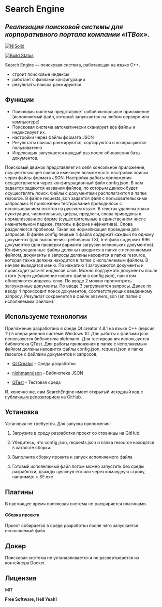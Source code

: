 # Search Engine
## _Реализация поисковой системы для корпоративного портала компании «ITBox»._

[![N|Solid](https://cldup.com/dTxpPi9lDf.thumb.png)](http://itbox.ru)

[![Build Status](https://travis-ci.org/joemccann/dillinger.svg?branch=master)](http://itbox.ru)

Search Engine — поисковая система, работающая на языке C++.

- строит поисковые индексы
- работает с файлами конфигурации
- результаты поиска ранжируются

## Функции

- Поисковая система представляет собой консольное приложение (исполняемый файл, который запускается на любом сервере или компьютере)
- Поисковая система автоматически сканирует все файлы и индексирует их.
- настройки через файлы формата JSON
- Результаты поиска ранжируются, сортируются и возвращаются пользователю
- Индексация запускается каждый раз после обновления базы документов.

Поисковый движок представляет из себя консольное приложение, осуществляющее поиск и имеющее возможность настройки поиска через файлы формата JSON. 
Настройка работы приложения осуществляется через конфигурационный файл config.json. В нем задается задаются названия файлов, по которым движок будет осуществлять поиск. Файлы с документами располагаются в папке resource. В файле requests.json задается файл с пользовательскими запросами. В приложении тестирование проводилось с использованием текстов на русском языке. В текстах удалены знаки пунктуации, числительные, цифры, предлоги, слова приведены к нормализованное форме (существительные в единственном числе именительном падеже, глаголы в форме инфинитива). Слова разделяются пробелом. Такая же нормализация проведена для запросов. В файле config первые 4 файла содержат каждый по одному документы (для выполнения требования ТЗ), 5-й файл содержит 996 документов (для проверки варианта загрузки нескольких документов). Конфигурационные файлы должны находится в папке с исполняемым файлом, документы и запросы должны находится в папке resource, которая также должна находится в папке с исполняемым файлом.
В начале выводится меню. По нажатию 1 загружаются документы и происходит расчет индексов слов. Можно подгружать документы после этого (через добавление нового файла в config.json), при этом обновляются индексы слов.  По вводе 2 можно просмотреть загруженные документы. По вводе 3 загружаются запросы. Далее по вводу 4 происходит поиск документов, соответствующих введенному запросу. Результат сохраняется в файле answers.json (вп папке с исполняемым файлом).

## Используеме технологии

Приложение разработано в среде Qt creator 4.8.1 на языке С++ (версия 11) в операционной системе Windows 10. Для работы с файлами json используется библиотека nlohmann. Для тестирования используется библиотека QTest. Для работы приложения в папке с исполняемым файлом должны находится файлы config.json, request.json и папка resource c файлами документов и запросов. 
- [Qt Creator](https://www.qt.io/product/development-tools) - Среда разработки

- [nlohmann/json](https://github.com/nlohmann/json) - Библиотека JSON

- [QTest](https://doc.qt.io/qt-5/qtest-overview.html) - Тестовая среда

И, конечно же, сам SearchEngine имеет открытый исходный код с [публичным репозиторием][dill] на GitHub.

## Установка

Установка не требуется. Для запуска приложения:

1. Загрузите в среду разработки проект со страницы на GitHub.

2. Убедитесь, что config.json, requests.json и папка resource находятся в каталоге сборки.

2. Выполните сборку проекта и запуск исполняемого файла.

3. Готовый исполняемый файл потом можно запустить без среды разработки, дважды щелкнув его или через командную строку, например: >  SE.exe

## Плагины

В настоящее время поисковая система не расширяется плагинами.


#### Сборка проекта

Проект собирается в среде разработки после чего запускается исполняемый файл.

## Докер

Поисковая система не устанавливается и не развертывается из контейнера Docker.

## Лицензия

MIT

**Free Software, Hell Yeah!**

   [dill]: <https://github.com/RomanLookin/SearchEngine>
